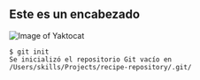 ## Este es un encabezado
![Image of Yaktocat](https://octodex.github.com/images/yaktocat.png)
``` 
$ git init 
Se inicializó el repositorio Git vacío en /Users/skills/Projects/recipe-repository/.git/ 
```
